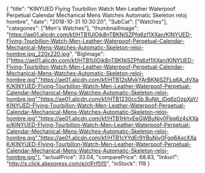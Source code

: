 {
	"title": "KINYUED Flying Tourbillon Watch Men Leather Waterpoof Perpetual Calendar Mechanical Mens Watches Automatic Skeleton reloj hombre",
	"date": "2018-10-31 10:30:20",
	"SubCat": ["Watches"],
	"categories": ["Men's Watches"],
	"thumbnailImage": "https://ae01.alicdn.com/kf/HTB1UlOjk8nTBKNjSZPfq6zf1XXan/KINYUED-Flying-Tourbillon-Watch-Men-Leather-Waterpoof-Perpetual-Calendar-Mechanical-Mens-Watches-Automatic-Skeleton-reloj-hombre.jpg_220x220.jpg",
	"BigImage": ["https://ae01.alicdn.com/kf/HTB1UlOjk8nTBKNjSZPfq6zf1XXan/KINYUED-Flying-Tourbillon-Watch-Men-Leather-Waterpoof-Perpetual-Calendar-Mechanical-Mens-Watches-Automatic-Skeleton-reloj-hombre.jpg","https://ae01.alicdn.com/kf/HTB12sMvkYArBKNjSZFLq6A_dVXaK/KINYUED-Flying-Tourbillon-Watch-Men-Leather-Waterpoof-Perpetual-Calendar-Mechanical-Mens-Watches-Automatic-Skeleton-reloj-hombre.jpg","https://ae01.alicdn.com/kf/HTB1230cc5b.BuNjt_jDq6zOzpXaY/KINYUED-Flying-Tourbillon-Watch-Men-Leather-Waterpoof-Perpetual-Calendar-Mechanical-Mens-Watches-Automatic-Skeleton-reloj-hombre.jpg","https://ae01.alicdn.com/kf/HTB1HrtvEpGWBuNjy0Fbq6z4sXXap/KINYUED-Flying-Tourbillon-Watch-Men-Leather-Waterpoof-Perpetual-Calendar-Mechanical-Mens-Watches-Automatic-Skeleton-reloj-hombre.jpg","https://ae01.alicdn.com/kf/HTB1cYYdEr9YBuNjy0Fgq6AxcXXaK/KINYUED-Flying-Tourbillon-Watch-Men-Leather-Waterpoof-Perpetual-Calendar-Mechanical-Mens-Watches-Automatic-Skeleton-reloj-hombre.jpg"],
	"actualPrice": 33.04,
	"comparePrice": 68.83,
	"linkurl": "http://s.click.aliexpress.com/e/clFrf5fS",
	"inStock": 119
}
